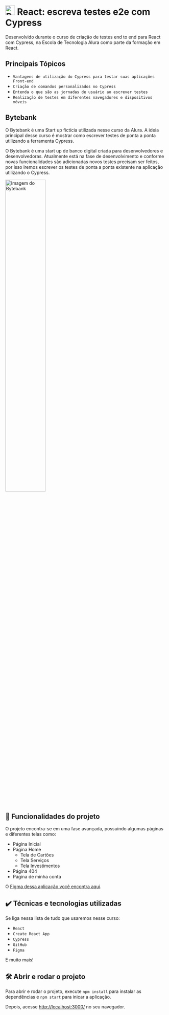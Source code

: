 # <img src="https://upload.wikimedia.org/wikipedia/commons/a/a7/React-icon.svg" alt="React Logo" width="30" height="30"> React: escreva testes e2e com Cypress

Desenvolvido durante o curso de criação de testes end to end para React com Cypress, na Escola de Tecnologia Alura como parte da formação em React.

## Principais Tópicos

- `Vantagens de utilização do Cypress para testar suas aplicações Front-end`
- `Criação de comandos personalizados no Cypress`
- `Entenda o que são as jornadas de usuário ao escrever testes`
- `Realização de testes em diferentes navegadores e dispositivos móveis`

## Bytebank

O Bytebank é uma Start up fictícia utilizada nesse curso da Alura. A ideia principal desse curso é mostrar como escrever testes de ponta a ponta utilizando a ferramenta Cypress.

O Bytebank é uma start up de banco digital criada para desenvolvedores e desenvolvedoras. Atualmente está na fase de desenvolvimento e conforme novas funcionalidades são adicionadas novos testes precisam ser feitos, por isso iremos escrever os testes de ponta a ponta existente na aplicação utilizando o Cypress.

<img src="screen.png" alt="Imagem do Bytebank" width="50%">


## 🔨 Funcionalidades do projeto

O projeto encontra-se em uma fase avançada, possuindo algumas páginas e diferentes telas como:

- Página Inicial
- Página Home
  - Tela de Cartões
  - Tela Serviços
  - Tela Investimentos
- Página 404
- Página de minha conta

O [Figma dessa aplicação você encontra aqui](https://www.figma.com/file/YJydxY5H8gf5lPLyKWOBbY?embed_host=notion&kind=&node-id=80%3A199&t=rKQJYFpJUumrCTx1-1&viewer=1).

## ✔️ Técnicas e tecnologias utilizadas

Se liga nessa lista de tudo que usaremos nesse curso:

- `React`
- `Create React App`
- `Cypress`
- `GitHub`
- `Figma`

E muito mais!

## 🛠️ Abrir e rodar o projeto

Para abrir e rodar o projeto, execute `npm install` para instalar as dependências e `npm start` para inicar a aplicação.

Depois, acesse <a href="http://localhost:3000/">http://localhost:3000/</a> no seu navegador.
